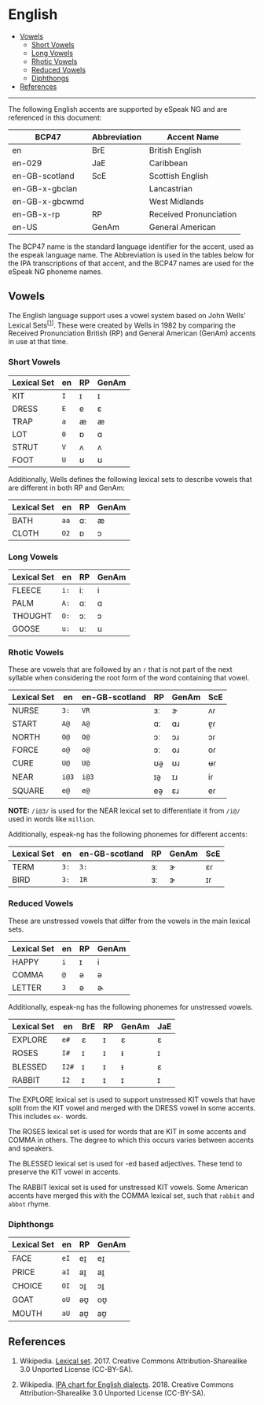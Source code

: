 # English

- [Vowels](#vowels)
  - [Short Vowels](#short-vowels)
  - [Long Vowels](#long-vowels)
  - [Rhotic Vowels](#rhotic-vowels)
  - [Reduced Vowels](#reduced-vowels)
  - [Diphthongs](#diphthongs)
- [References](#references)

----------

The following English accents are supported by eSpeak NG and are referenced in
this document:

| BCP47          | Abbreviation | Accent Name            |
|----------------|--------------|------------------------|
| en             | BrE          | British English        |
| en-029         | JaE          | Caribbean              |
| en-GB-scotland | ScE          | Scottish English       |
| en-GB-x-gbclan |              | Lancastrian            |
| en-GB-x-gbcwmd |              | West Midlands          |
| en-GB-x-rp     | RP           | Received Pronunciation |
| en-US          | GenAm        | General American       |

The BCP47 name is the standard language identifier for the accent, used as the
espeak language name. The Abbreviation is used in the tables below for the IPA
transcriptions of that accent, and the BCP47 names are used for the eSpeak NG
phoneme names.

## Vowels

The English language support uses a vowel system based on John Wells' Lexical
Sets<sup>\[<a href="#ref1">1</a>\]</sup>. These were created by Wells in 1982
by comparing the Received Pronunciation British (RP) and General American
(GenAm) accents in use at that time.

### Short Vowels

| Lexical Set | en    | RP    | GenAm |
|-------------|-------|-------|-------|
| KIT         | `I`   | ɪ     | ɪ     |
| DRESS       | `E`   | e     | ɛ     |
| TRAP        | `a`   | æ     | æ     |
| LOT         | `0`   | ɒ     | ɑ     |
| STRUT       | `V`   | ʌ     | ʌ     |
| FOOT        | `U`   | ʊ     | ʊ     |

Additionally, Wells defines the following lexical sets to describe vowels that
are different in both RP and GenAm:

| Lexical Set | en    | RP    | GenAm |
|-------------|-------|-------|-------|
| BATH        | `aa`  | ɑː    | æ     |
| CLOTH       | `O2`  | ɒ     | ɔ     |

### Long Vowels

| Lexical Set | en    | RP    | GenAm |
|-------------|-------|-------|-------|
| FLEECE      | `i:`  | iː    | i     |
| PALM        | `A:`  | ɑː    | ɑ     |
| THOUGHT     | `O:`  | ɔː    | ɔ     |
| GOOSE       | `u:`  | uː    | u     |

### Rhotic Vowels

These are vowels that are followed by an `r` that is not part of the next syllable
when considering the root form of the word containing that vowel.

| Lexical Set | en    | en-GB-scotland | RP    | GenAm | ScE   |
|-------------|-------|----------------|-------|-------|-------|
| NURSE       | `3:`  | `VR`           | ɜː    | ɝ     | ʌɾ    |
| START       | `A@`  | `A@`           | ɑː    | ɑɹ    | ɐ̟ɾ    |
| NORTH       | `O@`  | `O@`           | ɔː    | ɔɹ    | ɔɾ    |
| FORCE       | `o@`  | `o@`           | ɔː    | oɹ    | oɾ    |
| CURE        | `U@`  | `U@`           | ʊə̯    | ʊɹ    | ʉɾ    |
| NEAR        | `i@3` | `i@3`          | ɪə̯    | ɪɹ    | iɾ    |
| SQUARE      | `e@`  | `e@`           | eə̯    | ɛɹ    | eɾ    |

__NOTE:__ `/i@3/` is used for the NEAR lexical set to differentiate it from
`/i@/` used in words like `million`.

Additionally, espeak-ng has the following phonemes for different accents:

| Lexical Set | en    | en-GB-scotland | RP    | GenAm | ScE   |
|-------------|-------|----------------|-------|-------|-------|
| TERM        | `3:`  | `3:`           | ɜː    | ɝ     | ɛɾ    |
| BIRD        | `3:`  | `IR`           | ɜː    | ɝ     | ɪɾ    |

### Reduced Vowels

These are unstressed vowels that differ from the vowels in the main lexical sets.

| Lexical Set | en    | RP    | GenAm |
|-------------|-------|-------|-------|
| HAPPY       | `i`   | ɪ     | i     |
| COMMA       | `@`   | ə     | ə     |
| LETTER      | `3`   | ə     | ɚ     |

Additionally, espeak-ng has the following phonemes for unstressed vowels.

| Lexical Set | en    | BrE   | RP    | GenAm | JaE   |
|-------------|-------|-------|-------|-------|-------|
| EXPLORE     | `e#`  | ɛ     | ɪ     | ɛ     | ɛ     |
| ROSES       | `I#`  | ɪ     | ɪ     | ᵻ     | ɪ     |
| BLESSED     | `I2#` | ɪ     | ɪ     | ᵻ     | ɛ     |
| RABBIT      | `I2`  | ɪ     | ɪ     | ɪ     | ɪ     |

The EXPLORE lexical set is used to support unstressed KIT vowels that have split
from the KIT vowel and merged with the DRESS vowel in some accents. This includes
`ex-` words.

The ROSES lexical set is used for words that are KIT in some accents and COMMA
in others. The degree to which this occurs varies between accents and speakers.

The BLESSED lexical set is used for -ed based adjectives. These tend to preserve
the KIT vowel in accents.

The RABBIT lexical set is used for unstressed KIT vowels. Some American accents
have merged this with the COMMA lexical set, such that `rabbit` and `abbot`
rhyme.

### Diphthongs

| Lexical Set | en    | RP    | GenAm |
|-------------|-------|-------|-------|
| FACE        | `eI`  | eɪ̯    | eɪ̯    |
| PRICE       | `aI`  | aɪ̯    | aɪ̯    |
| CHOICE      | `OI`  | ɔɪ̯    | ɔɪ̯    |
| GOAT        | `oU`  | əʊ̯    | oʊ̯    |
| MOUTH       | `aU`  | aʊ̯    | aʊ̯    |

## References

1. <a name="ref1"></a> Wikipedia.
   [Lexical set](https://en.wikipedia.org/wiki/Lexical_set). 2017.
   Creative Commons Attribution-Sharealike 3.0 Unported License (CC-BY-SA).

2. <a name="ref2"></a> Wikipedia.
   [IPA chart for English dialects](https://en.wikipedia.org/wiki/International_Phonetic_Alphabet_chart_for_English_dialects).
   2018. Creative Commons Attribution-Sharealike 3.0 Unported License (CC-BY-SA).
